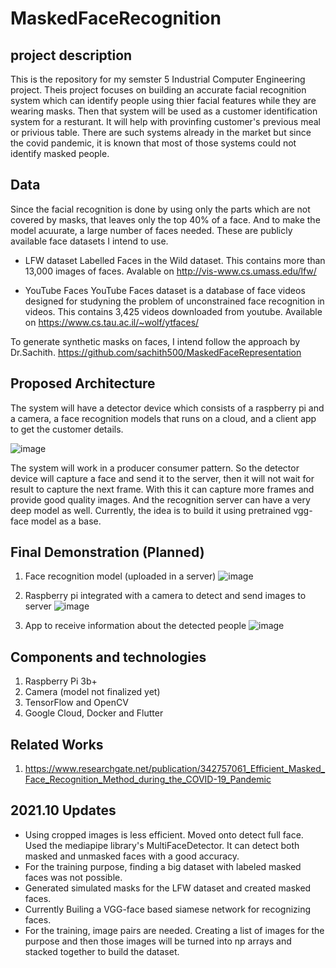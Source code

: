 # MaskedFaceRecognition

## project description

This is the repository for my semster 5 Industrial Computer Engineering project. Theis project focuses on building an accurate facial recognition system which can identify people using thier facial features while they are wearing masks. Then that system will be used as a customer identification system for a resturant. It will help with provinfing customer's previous meal or privious table.
There are such systems already in the market but since the covid pandemic, it is known that most of those systems could not identify masked people.

## Data

Since the facial recognition is done by using only the parts which are not covered by masks, that leaves only the top 40% of a face. And to make the model acuurate, a large number of faces needed. These are publicly available face datasets I intend to use.

- LFW dataset
Labelled Faces in the Wild dataset. This contains more than 13,000 images of faces. Avalable on http://vis-www.cs.umass.edu/lfw/

- YouTube Faces
YouTube Faces dataset is a database of face videos designed for studyning the problem of unconstrained face recognition in videos. This contains 3,425 videos downloaded from youtube. Available on https://www.cs.tau.ac.il/~wolf/ytfaces/

To generate synthetic masks on faces, I intend follow the approach by Dr.Sachith. https://github.com/sachith500/MaskedFaceRepresentation

## Proposed Architecture

The system will have a detector device which consists of a raspberry pi and a camera, a face recognition models that runs on a cloud, and a client app to get the customer details.

![image](https://user-images.githubusercontent.com/59095109/128291406-abe10075-319e-43a2-a0cb-24685a5822c1.png)

The system will work in a producer consumer pattern. So the detector device will capture a face and send it to the server, then it will not wait for result to capture the next frame. With this it can capture more frames and provide good quality images. And the recognition server can have a very deep model as well. Currently, the idea is to build it using pretrained vgg-face model as a base.

## Final Demonstration (Planned)

1. Face recognition model (uploaded in a server)
![image](https://user-images.githubusercontent.com/59095109/128292341-fa6e3a54-332b-484c-8998-3ba01edbb431.png)

2. Raspberry pi integrated with a camera to detect and send images to server
![image](https://user-images.githubusercontent.com/59095109/128292485-f5f23f02-7eee-4ffe-a317-581b0dc5ac13.png)

3. App to receive information about the detected people
![image](https://user-images.githubusercontent.com/59095109/128292566-e47ce774-7db2-4455-b257-c38796655050.png)

## Components and technologies

1. Raspberry Pi 3b+
2. Camera (model not finalized yet)
3. TensorFlow and OpenCV
4. Google Cloud, Docker and Flutter

## Related Works

1. https://www.researchgate.net/publication/342757061_Efficient_Masked_Face_Recognition_Method_during_the_COVID-19_Pandemic


## 2021.10 Updates

- Using cropped images is less efficient. Moved onto detect full face. Used the mediapipe library's MultiFaceDetector. It can detect both masked and unmasked faces with a good accuracy.
- For the training purpose, finding a big dataset with labeled masked faces was not possible.
- Generated simulated masks for the LFW dataset and created masked faces.
- Currently Builing a VGG-face based siamese network for recognizing faces.
- For the training, image pairs are needed. Creating a list of images for the purpose and then those images will be turned into np arrays and stacked together to build the dataset.


